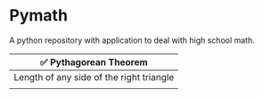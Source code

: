 # Pymath
A python repository with application to deal with high school math.


|                 ✅ Pythagorean Theorem                       |
|:------------------------------------------------------------:| 
|         Length of any side of the right triangle             |
|                                                              |

